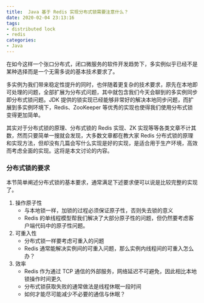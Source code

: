 ```yaml
---
title:  Java 基于 Redis 实现分布式锁需要注意什么？
date: 2020-02-04 23:13:16
tags: 
- distributed lock
- redis
categories:
- Java
---
```


在如今这样一个张口分布式，闭口微服务的软件开发趋势下，多实例似乎已经不是某种选择而是一个无需多说的基本技术要求了。

多实例为我们带来稳定性提升的同时，也伴随着更复杂的技术要求，原先在本地即可处理的问题，全部扩展为分布式问题，其中就包含我们今天会聊到的多实例同步即分布式锁问题。JDK 提供的锁实现已经能够非常好的解决本地同步问题，而扩展到多实例环境下，Redis、ZooKeeper 等优秀的实现也使得我们使用分布式锁变得更加简单。

其实对于分布式锁的原理、分布式锁的 Redis 实现、ZK 实现等等各类文章不计其数，然而只要简单一搜就会发现，大多数文章都在教大家 Redis 分布式锁的原理和实现方法，但却没有几篇会写什么实现是好的实现，是适合用于生产环境，高效而考虑全面的实现。这将是本文讨论的内容。

### 分布式锁的要求
本节简单阐述分布式锁的基本要求，通常满足下述要求便可以说是比较完整的实现了。

1. 操作原子性
    - 与本地锁一样，加锁的过程必须保证原子性，否则失去锁的意义
    - Redis 的单线程模型帮我们解决了大部分原子性的问题，但仍然要考虑客户端代码中的原子性问题。
2. 可重入性
    - 分布式锁一样要考虑可重入的问题
    - Redis 通常能解决实例间的可重入问题，那么实例内线程间的可重入怎么办？
3. 效率
    - Redis 作为通过 TCP 通信的外部服务，网络延迟不可避免，因此相比本地锁操作时间更久
    - 分布式锁获取失败的通常做法是线程休眠一段时间
    - 如何才能尽可能减少不必要的通信与休眠？
